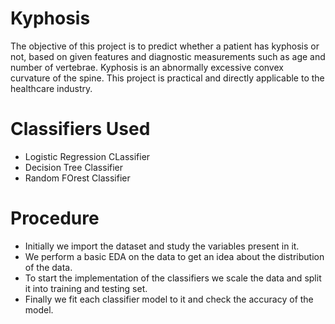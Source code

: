 # Kyphosis
The objective of this project is to predict whether a patient has kyphosis or not, based on given features and diagnostic measurements such as age and number of vertebrae. Kyphosis is an abnormally excessive convex curvature of the spine. This project is practical and directly applicable to the healthcare industry.
 
# Classifiers Used
* Logistic Regression CLassifier
* Decision Tree Classifier
* Random FOrest Classifier

# Procedure 
* Initially we import the dataset and study the variables present in it.
* We perform a basic EDA on the data to get an idea about the distribution of the data.
* To start the implementation of the classifiers we scale the data and split it into training and testing set.
* Finally we fit each classifier model to it and check the accuracy of the model.
